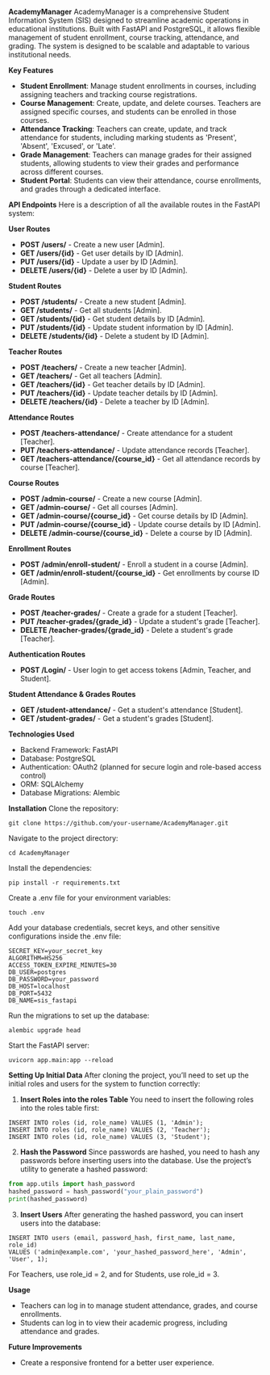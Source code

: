 
**AcademyManager**
AcademyManager is a comprehensive Student Information System (SIS) designed to streamline academic operations in educational institutions. Built with FastAPI and PostgreSQL, it allows flexible management of student enrollment, course tracking, attendance, and grading. The system is designed to be scalable and adaptable to various institutional needs.

**Key Features**
- **Student Enrollment**: Manage student enrollments in courses, including assigning teachers and tracking course registrations.
- **Course Management**: Create, update, and delete courses. Teachers are assigned specific courses, and students can be enrolled in those courses.
- **Attendance Tracking**: Teachers can create, update, and track attendance for students, including marking students as 'Present', 'Absent', 'Excused', or 'Late'.
- **Grade Management**: Teachers can manage grades for their assigned students, allowing students to view their grades and performance across different courses.
- **Student Portal**: Students can view their attendance, course enrollments, and grades through a dedicated interface.

**API Endpoints**
Here is a description of all the available routes in the FastAPI system:

**User Routes**
- **POST /users/** - Create a new user [Admin].
- **GET /users/{id}** - Get user details by ID [Admin].
- **PUT /users/{id}** - Update a user by ID [Admin].
- **DELETE /users/{id}** - Delete a user by ID [Admin].

**Student Routes**
- **POST /students/** - Create a new student [Admin].
- **GET /students/** - Get all students [Admin].
- **GET /students/{id}** - Get student details by ID [Admin].
- **PUT /students/{id}** - Update student information by ID [Admin].
- **DELETE /students/{id}** - Delete a student by ID [Admin].

**Teacher Routes**
- **POST /teachers/** - Create a new teacher [Admin].
- **GET /teachers/** - Get all teachers [Admin].
- **GET /teachers/{id}** - Get teacher details by ID [Admin].
- **PUT /teachers/{id}** - Update teacher details by ID [Admin].
- **DELETE /teachers/{id}** - Delete a teacher by ID [Admin].

**Attendance Routes**
- **POST /teachers-attendance/** - Create attendance for a student [Teacher].
- **PUT /teachers-attendance/** - Update attendance records [Teacher].
- **GET /teachers-attendance/{course_id}** - Get all attendance records by course [Teacher].

**Course Routes**
- **POST /admin-course/** - Create a new course [Admin].
- **GET /admin-course/** - Get all courses [Admin].
- **GET /admin-course/{course_id}** - Get course details by ID [Admin].
- **PUT /admin-course/{course_id}** - Update course details by ID [Admin].
- **DELETE /admin-course/{course_id}** - Delete a course by ID [Admin].

**Enrollment Routes**
- **POST /admin/enroll-student/** - Enroll a student in a course [Admin].
- **GET /admin/enroll-student/{course_id}** - Get enrollments by course ID [Admin].

**Grade Routes**
- **POST /teacher-grades/** - Create a grade for a student [Teacher].
- **PUT /teacher-grades/{grade_id}** - Update a student's grade [Teacher].
- **DELETE /teacher-grades/{grade_id}** - Delete a student's grade [Teacher].

**Authentication Routes**
- **POST /Login/** - User login to get access tokens [Admin, Teacher, and Student].

**Student Attendance & Grades Routes**
- **GET /student-attendance/** - Get a student's attendance [Student].
- **GET /student-grades/** - Get a student's grades [Student].

**Technologies Used**
- Backend Framework: FastAPI
- Database: PostgreSQL
- Authentication: OAuth2 (planned for secure login and role-based access control)
- ORM: SQLAlchemy
- Database Migrations: Alembic

**Installation**
Clone the repository:

```
git clone https://github.com/your-username/AcademyManager.git
```

Navigate to the project directory:

```
cd AcademyManager
```

Install the dependencies:

```
pip install -r requirements.txt
```

Create a .env file for your environment variables:

```
touch .env
```

Add your database credentials, secret keys, and other sensitive configurations inside the .env file:

```
SECRET_KEY=your_secret_key
ALGORITHM=HS256
ACCESS_TOKEN_EXPIRE_MINUTES=30
DB_USER=postgres
DB_PASSWORD=your_password
DB_HOST=localhost
DB_PORT=5432  
DB_NAME=sis_fastapi
```

Run the migrations to set up the database:

```
alembic upgrade head
```

Start the FastAPI server:

```
uvicorn app.main:app --reload
```

**Setting Up Initial Data**
After cloning the project, you’ll need to set up the initial roles and users for the system to function correctly:

1. **Insert Roles into the roles Table**
You need to insert the following roles into the roles table first:

```
INSERT INTO roles (id, role_name) VALUES (1, 'Admin');
INSERT INTO roles (id, role_name) VALUES (2, 'Teacher');
INSERT INTO roles (id, role_name) VALUES (3, 'Student');
```

2. **Hash the Password**
Since passwords are hashed, you need to hash any passwords before inserting users into the database. Use the project’s utility to generate a hashed password:

```python
from app.utils import hash_password
hashed_password = hash_password("your_plain_password")
print(hashed_password)
```

3. **Insert Users**
After generating the hashed password, you can insert users into the database:

```
INSERT INTO users (email, password_hash, first_name, last_name, role_id) 
VALUES ('admin@example.com', 'your_hashed_password_here', 'Admin', 'User', 1);
```

For Teachers, use role_id = 2, and for Students, use role_id = 3.

**Usage**
- Teachers can log in to manage student attendance, grades, and course enrollments.
- Students can log in to view their academic progress, including attendance and grades.

**Future Improvements**
- Create a responsive frontend for a better user experience.
